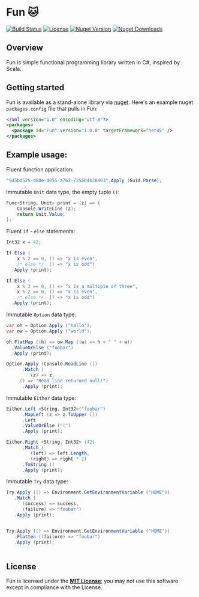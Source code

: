 # Fun 🐱

[![Build Status](https://img.shields.io/travis/sungiant/fun)][status]
[![License](https://img.shields.io/github/license/sungiant/fun)][mit]
[![Nuget Version](https://img.shields.io/nuget/v/Fun)][nuget]
[![Nuget Downloads](https://img.shields.io/nuget/dt/Fun)][nuget]

## Overview

Fun is simple functional programming library written in C#, inspired by Scala.

## Getting started

Fun is available as a stand-alone library via [nuget][nuget].  Here's an example nuget `packages.config` file that pulls in Fun:

```xml
<?xml version="1.0" encoding="utf-8"?>
<packages>
  <package id="Fun" version="1.0.0" targetFramework="net45" />
</packages>
```


## Example usage:

Fluent function application:

```cs
"945bd525-d80e-4055-a762-7256b4b38403".Apply (Guid.Parse);
```

Immutable `Unit` data type, the empty tuple `()`:

```cs
Func<String, Unit> print = (z) => {
    Console.WriteLine (z);
    return Unit.Value;
};
```

Fluent `if` - `else` statements:

```cs
Int32 x = 42;

If.Else (	
    x % 2 == 0, () => "x is even",
    /* else */  () => "x is odd")
  .Apply (print);

If.Else (
    x % 3 == 0, () => "x is a multiple of three",
    x % 2 == 0, () => "x is even",
    /* else */  () => "x is odd")
  .Apply (print);
```

Immutable `Option` data type:

```cs
var oh = Option.Apply ("hello");
var ow = Option.Apply ("world");

oh.FlatMap ((h) => ow.Map ((w) => h + " " + w))
  .ValueOrElse ("foobar")
  .Apply (print);

Option.Apply (Console.ReadLine ())
      .Match (
         (z) => z,
	 () => "Read line returned null!")
      .Apply (print);
```

Immutable `Either` data type:

```cs
Either.Left <String, Int32>("foobar")
      .MapLeft (z => z.ToUpper ())
      .Left
      .ValueOrElse ("!")
      .Apply (print);

Either.Right <String, Int32> (42)
      .Match (
         (left) => left.Length,
         (right) => right * 2)
      .ToString ()
      .Apply (print);
```

Immutable `Try` data type:

```cs
Try.Apply (() => Environment.GetEnvironmentVariable ("HOME"))
   .Match (
      (success) => success,
      (failure) => "foobar")
   .Apply (print);


Try.Apply (() => Environment.GetEnvironmentVariable ("HOME"))
   .Flatten ((failure) => "foobar")
   .Apply (print);
	
```

## License

Fun is licensed under the **[MIT License][mit]**; you may not use this software except in compliance with the License.

[status]: https://travis-ci.org/sungiant/fun
[mit]: https://github.com/sungiant/fun/blob/master/LICENSE
[nuget]: https://www.nuget.org/packages/Fun/
